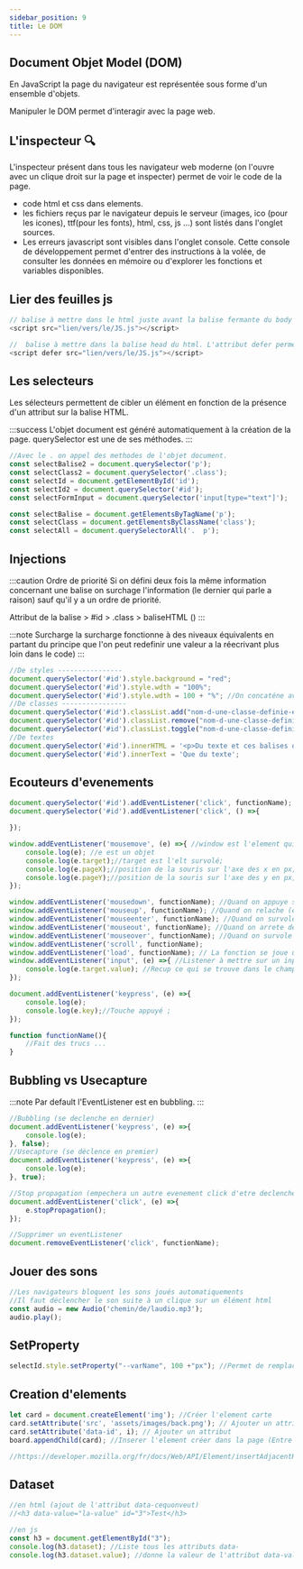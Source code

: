 ```yaml
---
sidebar_position: 9
title: Le DOM
---
```


## Document Objet Model (DOM) 

En JavaScript la page du navigateur est représentée sous forme d'un ensemble d'objets. 

Manipuler le DOM permet d'interagir avec la page web.

## L'inspecteur 🔍

L'inspecteur présent dans tous les navigateur web moderne (on l'ouvre avec un clique droit sur la page et inspecter) permet de voir le code de la page.

* code html et css dans elements.
* les fichiers reçus par le navigateur depuis le serveur (images, ico (pour les icones), ttf(pour les fonts), html, css, js ...) sont listés dans l'onglet sources.
* Les erreurs javascript sont visibles dans l'onglet console. Cette console de développement permet d'entrer des instructions à la volée, de consulter les données en mémoire ou d'explorer les fonctions et variables disponibles.

## Lier des feuilles js

```javascript
// balise à mettre dans le html juste avant la balise fermante du body
<script src="lien/vers/le/JS.js"></script> 

//  balise à mettre dans la balise head du html. L'attribut defer permet de charger le js une fois le document html chargé.
<script defer src="lien/vers/le/JS.js"></script>

```

## Les selecteurs

Les sélecteurs permettent de cibler un élément en fonction de la présence d'un attribut sur la balise HTML.

:::success
L'objet document est généré automatiquement à la création de la page. querySelector est une de ses méthodes.
:::

```javascript
//Avec le . on appel des methodes de l'objet document.
const selectBalise2 = document.querySelector('p');
const selectClass2 = document.querySelector('.class');
const selectId = document.getElementById('id');
const selectId2 = document.querySelector('#id');
const selectFormInput = document.querySelector('input[type="text"]');

const selectBalise = document.getElementsByTagName('p');
const selectClass = document.getElementsByClassName('class');
const selectAll = document.querySelectorAll('.  p');
```

## Injections

:::caution Ordre de priorité
Si on défini deux fois la même information concernant une balise on surchage l'information (le dernier qui parle a raison) sauf qu'il y a un ordre de priorité.

Attribut de la balise > #id > .class > baliseHTML () 
:::

:::note Surcharge
la surcharge fonctionne à des niveaux équivalents en partant du principe que l'on peut redefinir une valeur a la réecrivant plus loin dans le code) 
:::

```javascript
//De styles ----------------
document.querySelector('#id').style.background = "red";
document.querySelector('#id').style.wdth = "100%";
document.querySelector('#id').style.wdth = 100 + "%"; //On concaténe avec l'unité su la valeur provient d'une variable par exemple
//De classes ----------------
document.querySelector('#id').classList.add("nom-d-une-classe-definie-en-css"); //ajoute
document.querySelector('#id').classList.remove("nom-d-une-classe-definie-en-css"); //supprimer
document.querySelector('#id').classList.toggle("nom-d-une-classe-definie-en-css"); //Ajoute si absent, supprime si présent
//De textes
document.querySelector('#id').innerHTML = '<p>Du texte et ces balises qui seront interprétés</p>';
document.querySelector('#id').innerText = 'Que du texte';
```

## Ecouteurs d'evenements

```javascript
document.querySelector('#id').addEventListener('click', functionName);
document.querySelector('#id').addEventListener('click', () =>{

});

window.addEventListener('mousemove', (e) =>{ //window est l'element qui est au dessus de document dans l'arborescence de la page (au dessus du DOM). e est l'evenement que l'on passe en paramétre de fonction (il renferme plein d'informations)
    console.log(e); //e est un objet
    console.log(e.target);//target est l'elt survolé; 
    console.log(e.pageX);//position de la souris sur l'axe des x en px; 
    console.log(e.pageY);//position de la souris sur l'axe des y en px; 
});

window.addEventListener('mousedown', functionName); //Quand on appuye sur le bouton de la souris
window.addEventListener('mouseup', functionName); //Quand on relache (et que le bonton n'est pas appuyé) le bouton de la souris
window.addEventListener('mouseenter', functionName); //Quand on survole l'element (si on le quitte on garde la modif) (necessite mouseout pour annuler ce que l'on a fait(si on le souhaite))
window.addEventListener('mouseout', functionName); //Quand on arrete de survoler l'element
window.addEventListener('mouseover', functionName); //Quand on survole l'element (et uniquement quand on le survole si on le quitte on perd la modif)
window.addEventListener('scroll', functionName); 
window.addEventListener('load', functionName); // La fonction se joue une fois que tous le document a été chargé. 
window.addEventListener('input', (e) =>{ //Listener à mettre sur un input qui se déclenche a chaque symbole ajouté dans l'input
    console.log(e.target.value); //Recup ce qui se trouve dans le champ imput
});

document.addEventListener('keypress', (e) =>{
    console.log(e);
    console.log(e.key);//Touche appuyé ; 
}); 

function functionName(){
    //Fait des trucs ... 
}
```

## Bubbling vs Usecapture

:::note 
Par default l'EventListener est en bubbling.
:::

```javascript
//Bubbling (se declenche en dernier)
document.addEventListener('keypress', (e) =>{
    console.log(e);
}, false); 
//Usecapture (se déclence en premier)
document.addEventListener('keypress', (e) =>{
    console.log(e);
}, true); 

//Stop propagation (empechera un autre evenement click d'etre declenché quand celui ci sera joué)
document.addEventListener('click', (e) =>{
    e.stopPropagation();
}); 

//Supprimer un eventListener
document.removeEventListener('click', functionName);
```

## Jouer des sons

```javascript
//Les navigateurs bloquent les sons joués automatiquements
//Il faut déclencher le son suite à un clique sur un élément html
const audio = new Audio('chemin/de/laudio.mp3');
audio.play();
```

## SetProperty

```javascript
selectId.style.setProperty("--varName", 100 +"px"); //Permet de remplacer en css la --varName avec la valeur donné en second parametre (en css à la place de la valeur on met var(--varName))
```

## Creation d'elements

```javascript
let card = document.createElement('img'); //Créer l'element carte
card.setAttribute('src', 'assets/images/back.png'); // Ajouter un attribut
card.setAttribute('data-id', i); // Ajouter un attribut
board.appendChild(card); //Inserer l'element créer dans la page (Entre les balises de l'element ciblé avec board)

//https://developer.mozilla.org/fr/docs/Web/API/Element/insertAdjacentHTML
```

## Dataset

```javascript
//en html (ajout de l'attribut data-cequonveut)
//<h3 data-value="la-value" id="3">Test</h3>

//en js
const h3 = document.getElementById("3");
console.log(h3.dataset); //Liste tous les attributs data-
console.log(h3.dataset.value); //donne la valeur de l'attribut data-value
```
